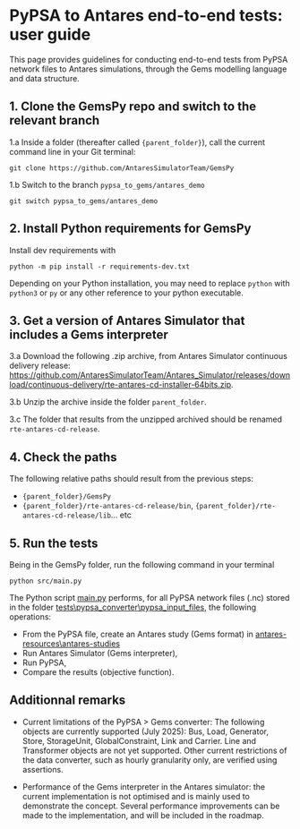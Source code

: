# PyPSA to Antares end-to-end tests: user guide

This page provides guidelines for conducting end-to-end tests from PyPSA network files to Antares simulations, through the Gems modelling language and data structure.

## 1. Clone the GemsPy repo and switch to the relevant branch

1.a Inside a folder (thereafter called `{parent_folder}`), call the current command line in your Git terminal:

~~~
git clone https://github.com/AntaresSimulatorTeam/GemsPy
~~~

1.b Switch to the branch `pypsa_to_gems/antares_demo`

~~~
git switch pypsa_to_gems/antares_demo
~~~

## 2. Install Python requirements for GemsPy

Install dev requirements with 
~~~
python -m pip install -r requirements-dev.txt
~~~
Depending on your Python installation, you may need to replace `python` with `python3` or `py` or any other reference to your python executable.

## 3.  Get a version of Antares Simulator that includes a Gems interpreter

3.a Download the following .zip archive, from Antares Simulator continuous delivery release: https://github.com/AntaresSimulatorTeam/Antares_Simulator/releases/download/continuous-delivery/rte-antares-cd-installer-64bits.zip.

3.b Unzip the archive inside the folder `parent_folder`. 

3.c The folder that results from the unzipped archived should be renamed `rte-antares-cd-release`.


## 4. Check the paths

The following relative paths should result from the previous steps:
- `{parent_folder}/GemsPy`
- `{parent_folder}/rte-antares-cd-release/bin`, `{parent_folder}/rte-antares-cd-release/lib`... etc


## 5. Run the tests

Being in the GemsPy folder, run the following command in your terminal

~~~
python src/main.py
~~~

The Python script [main.py](https://github.com/AntaresSimulatorTeam/GemsPy/tree/pypsa_to_gems/antares_demo/src/main.py) performs, for all PyPSA network files (.nc) stored in the folder [tests\pypsa_converter\pypsa_input_files](https://github.com/AntaresSimulatorTeam/GemsPy/tree/pypsa_to_gems/antares_demo/tests/pypsa_converter/pypsa_input_files), the following operations:
- From the PyPSA file, create an Antares study (Gems format) in [antares-resources\antares-studies](https://github.com/AntaresSimulatorTeam/GemsPy/tree/pypsa_to_gems/antares_demo/antares-resources/antares-studies)
- Run Antares Simulator (Gems interpreter),
- Run PyPSA,
- Compare the results (objective function).


## Additionnal remarks

- Current limitations of the PyPSA > Gems converter: The following objects are currently supported (July 2025): Bus, Load, Generator, Store, StorageUnit, GlobalConstraint, Link and Carrier. Line and Transformer objects are not yet supported. Other current restrictions of the data converter, such as hourly granularity only, are verified using assertions.

- Performance of the Gems interpreter in the Antares simulator: the current implementation is not optimised and is mainly used to demonstrate the concept. Several performance improvements can be made to the implementation, and will be included in the roadmap.

